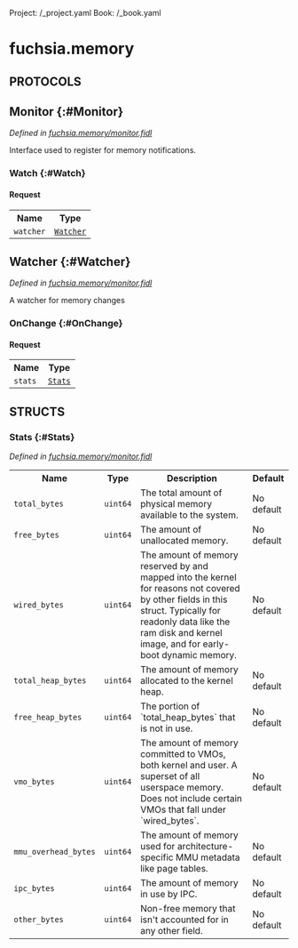 Project: /_project.yaml
Book: /_book.yaml

# fuchsia.memory


## **PROTOCOLS**

## Monitor {:#Monitor}
*Defined in [fuchsia.memory/monitor.fidl](https://fuchsia.googlesource.com/fuchsia/+/master/sdk/fidl/fuchsia.memory/monitor.fidl#8)*

 Interface used to register for memory notifications.

### Watch {:#Watch}


#### Request
<table>
    <tr><th>Name</th><th>Type</th></tr>
    <tr>
            <td><code>watcher</code></td>
            <td>
                <code><a class='link' href='../fuchsia.memory/index.html#Watcher'>Watcher</a></code>
            </td>
        </tr></table>



## Watcher {:#Watcher}
*Defined in [fuchsia.memory/monitor.fidl](https://fuchsia.googlesource.com/fuchsia/+/master/sdk/fidl/fuchsia.memory/monitor.fidl#47)*

 A watcher for memory changes

### OnChange {:#OnChange}


#### Request
<table>
    <tr><th>Name</th><th>Type</th></tr>
    <tr>
            <td><code>stats</code></td>
            <td>
                <code><a class='link' href='../fuchsia.memory/index.html#Stats'>Stats</a></code>
            </td>
        </tr></table>





## **STRUCTS**

### Stats {:#Stats}
*Defined in [fuchsia.memory/monitor.fidl](https://fuchsia.googlesource.com/fuchsia/+/master/sdk/fidl/fuchsia.memory/monitor.fidl#12)*





<table>
    <tr><th>Name</th><th>Type</th><th>Description</th><th>Default</th></tr><tr>
            <td><code>total_bytes</code></td>
            <td>
                <code>uint64</code>
            </td>
            <td> The total amount of physical memory available to the system.
</td>
            <td>No default</td>
        </tr><tr>
            <td><code>free_bytes</code></td>
            <td>
                <code>uint64</code>
            </td>
            <td> The amount of unallocated memory.
</td>
            <td>No default</td>
        </tr><tr>
            <td><code>wired_bytes</code></td>
            <td>
                <code>uint64</code>
            </td>
            <td> The amount of memory reserved by and mapped into the kernel for reasons
 not covered by other fields in this struct. Typically for readonly data
 like the ram disk and kernel image, and for early-boot dynamic memory.
</td>
            <td>No default</td>
        </tr><tr>
            <td><code>total_heap_bytes</code></td>
            <td>
                <code>uint64</code>
            </td>
            <td> The amount of memory allocated to the kernel heap.
</td>
            <td>No default</td>
        </tr><tr>
            <td><code>free_heap_bytes</code></td>
            <td>
                <code>uint64</code>
            </td>
            <td> The portion of `total_heap_bytes` that is not in use.
</td>
            <td>No default</td>
        </tr><tr>
            <td><code>vmo_bytes</code></td>
            <td>
                <code>uint64</code>
            </td>
            <td> The amount of memory committed to VMOs, both kernel and user.
 A superset of all userspace memory.
 Does not include certain VMOs that fall under `wired_bytes`.
</td>
            <td>No default</td>
        </tr><tr>
            <td><code>mmu_overhead_bytes</code></td>
            <td>
                <code>uint64</code>
            </td>
            <td> The amount of memory used for architecture-specific MMU metadata
 like page tables.
</td>
            <td>No default</td>
        </tr><tr>
            <td><code>ipc_bytes</code></td>
            <td>
                <code>uint64</code>
            </td>
            <td> The amount of memory in use by IPC.
</td>
            <td>No default</td>
        </tr><tr>
            <td><code>other_bytes</code></td>
            <td>
                <code>uint64</code>
            </td>
            <td> Non-free memory that isn't accounted for in any other field.
</td>
            <td>No default</td>
        </tr>
</table>













